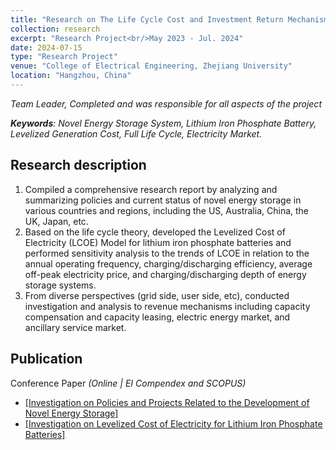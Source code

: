 ```yaml
---
title: "Research on The Life Cycle Cost and Investment Return Mechanisms of Novel Energy Storage Systems"
collection: research
excerpt: "Research Project<br/>May 2023 - Jul. 2024"
date: 2024-07-15
type: "Research Project"
venue: "College of Electrical Engineering, Zhejiang University"
location: "Hangzhou, China"
---
```


*Team Leader, Completed and was responsible for all aspects of the project*

***Keywords**: Novel Energy Storage System, Lithium Iron Phosphate Battery, Levelized Generation Cost, Full Life Cycle, Electricity Market.*

## Research description
1. Compiled a comprehensive research report by analyzing and summarizing policies and current status of novel energy storage in various countries and regions, including the US, Australia, China, the UK, Japan, etc.
2. Based on the life cycle theory, developed the Levelized Cost of Electricity (LCOE) Model for lithium iron phosphate batteries and performed sensitivity analysis to the trends of LCOE in relation to the annual operating frequency, charging/discharging efficiency, average off-peak electricity price, and charging/discharging depth of energy storage systems.
3. From diverse perspectives (grid side, user side, etc), conducted investigation and analysis to revenue mechanisms including capacity compensation and capacity leasing, electric energy market, and ancillary service market.

## Publication
Conference Paper *(Online | EI Compendex and SCOPUS)*
* [[Investigation on Policies and Projects Related to the Development of Novel Energy Storage]](https://zxzhuys.github.io/publication/Investigation-on-Policies-and-Projects-Related-to-the-Development-of-Novel-Energy-Storage)
* [[Investigation on Levelized Cost of Electricity for Lithium Iron Phosphate Batteries]](https://zxzhuys.github.io/publication/Investigation-on-Levelized-Cost-of-Electricity-for-Lithium-Iron-Phosphate-Batteries)

